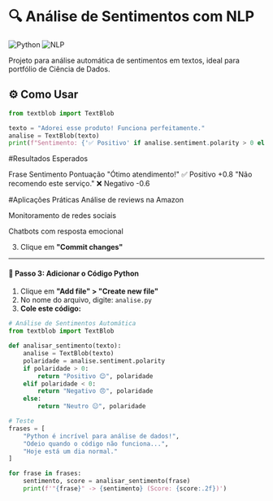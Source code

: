 # 🔍 Análise de Sentimentos com NLP

![Python](https://img.shields.io/badge/Python-3.8%2B-blue)
![NLP](https://img.shields.io/badge/NLP-TextBlob-orange)

Projeto para análise automática de sentimentos em textos, ideal para portfólio de Ciência de Dados.

## ⚙️ Como Usar
```python
from textblob import TextBlob

texto = "Adorei esse produto! Funciona perfeitamente."
analise = TextBlob(texto)
print(f"Sentimento: {'✅ Positivo' if analise.sentiment.polarity > 0 else '❌ Negativo'}")
```

#Resultados Esperados

Frase	Sentimento	Pontuação
"Ótimo atendimento!"	✅ Positivo	+0.8
"Não recomendo este serviço."	❌ Negativo	-0.6

#Aplicações Práticas
Análise de reviews na Amazon

Monitoramento de redes sociais

Chatbots com resposta emocional



3. Clique em **"Commit changes"**

---

#### **🐍 Passo 3: Adicionar o Código Python**
1. Clique em **"Add file" > "Create new file"**
2. No nome do arquivo, digite: `analise.py`
3. **Cole este código:**
```python
# Análise de Sentimentos Automática
from textblob import TextBlob

def analisar_sentimento(texto):
    analise = TextBlob(texto)
    polaridade = analise.sentiment.polarity
    if polaridade > 0:
        return "Positivo 😊", polaridade
    elif polaridade < 0:
        return "Negativo 😠", polaridade
    else:
        return "Neutro 😐", polaridade

# Teste
frases = [
    "Python é incrível para análise de dados!",
    "Odeio quando o código não funciona...",
    "Hoje está um dia normal."
]

for frase in frases:
    sentimento, score = analisar_sentimento(frase)
    print(f'"{frase}" -> {sentimento} (Score: {score:.2f})')
